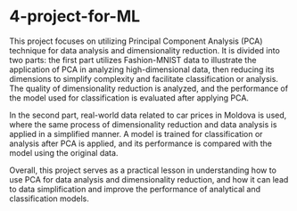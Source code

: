 # 4-project-for-ML

This project focuses on utilizing Principal Component Analysis (PCA) technique for data analysis and dimensionality reduction. It is divided into two parts: the first part utilizes Fashion-MNIST data to illustrate the application of PCA in analyzing high-dimensional data, then reducing its dimensions to simplify complexity and facilitate classification or analysis. The quality of dimensionality reduction is analyzed, and the performance of the model used for classification is evaluated after applying PCA.

In the second part, real-world data related to car prices in Moldova is used, where the same process of dimensionality reduction and data analysis is applied in a simplified manner. A model is trained for classification or analysis after PCA is applied, and its performance is compared with the model using the original data.

Overall, this project serves as a practical lesson in understanding how to use PCA for data analysis and dimensionality reduction, and how it can lead to data simplification and improve the performance of analytical and classification models.
